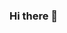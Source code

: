 ### Hi there 👋

<!--
**Olaf12/Olaf12** is a ✨ _special_ ✨ repository because its `README.md` (this file) appears on your GitHub profile.

Here are some ideas to get you started:

- 🔭 I’m currently working on Altis Boży
- 🌱 I’m currently learning Scripting, and meeting house wifes
- 👯 I’m looking to collaborate on your wife
- 🤔 I’m looking for help with your wife
- 💬 Ask me about your wife
- 📫 How to reach me: Ask your wife
- 😄 Pronouns: ...
- ⚡ Fun fact: Your wife
-->
